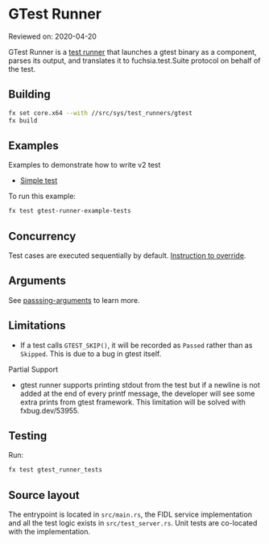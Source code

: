 # GTest Runner

Reviewed on: 2020-04-20

GTest Runner is a [test runner][test-runner] that launches a gtest binary as a
component, parses its output, and translates it to fuchsia.test.Suite protocol
on behalf of the test.

## Building

```bash
fx set core.x64 --with //src/sys/test_runners/gtest
fx build
```

## Examples

Examples to demonstrate how to write v2 test

-   [Simple test](meta/sample_tests.cml)

To run this example:

```bash
fx test gtest-runner-example-tests
```

## Concurrency

Test cases are executed sequentially by default.
[Instruction to override][override-parallel].

## Arguments

See [passsing-arguments](passing-arguments) to learn more.

## Limitations

-   If a test calls `GTEST_SKIP()`, it will be recorded as `Passed` rather than
    as `Skipped`.
    This is due to a bug in gtest itself.

Partial Support

-   gtest runner supports printing stdout from the test but if a newline is not
    added at the end of every printf message, the developer will see some extra
    prints from gtest framework. This limitation will be solved with fxbug.dev/53955.

## Testing

Run:

```bash
fx test gtest_runner_tests
```

## Source layout

The entrypoint is located in `src/main.rs`, the FIDL service implementation and
all the test logic exists in `src/test_server.rs`. Unit tests are co-located
with the implementation.

[test-runner]: ../README.md
[override-parallel]: /docs/concepts/testing/v2/test_component.md#running_test_cases_in_parallel
[passing-arguments]: /docs/concepts/testing/v2/test_runner_framework.md#passing_arguments

